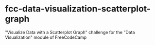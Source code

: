 # fcc-data-visualization-scatterplot-graph
"Visualize Data with a Scatterplot Graph" challenge for the "Data Visualization" module of FreeCodeCamp
